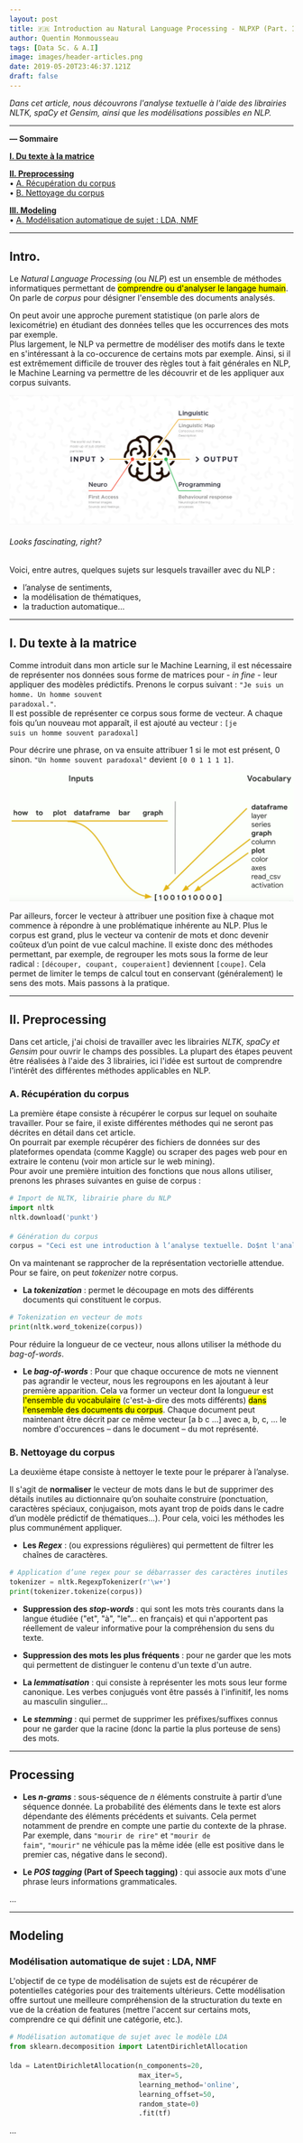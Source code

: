 ```yaml
---
layout: post
title: 🇫🇷 Introduction au Natural Language Processing - NLPXP (Part. 1) / En cours d'écriture
author: Quentin Monmousseau
tags: [Data Sc. & A.I]
image: images/header-articles.png
date: 2019-05-20T23:46:37.121Z
draft: false
---
```


*Dans cet article, nous découvrons l'analyse textuelle à l'aide des librairies NLTK, spaCy et Gensim, ainsi que les modélisations possibles en NLP.*

---

**— Sommaire**

**[I. Du texte à la matrice](#one)**  

**[II. Preprocessing](#two)**  
• [A. Récupération du corpus](#two-a)  
• [B. Nettoyage du corpus](#two-b)

**[III. Modeling](#three)**  
• [A. Modélisation automatique de sujet : LDA, NMF](#three-a)  

---

## Intro.

Le *Natural Language Processing* (ou *NLP*) est un ensemble de méthodes informatiques permettant de <mark>comprendre ou d'analyser le langage humain</mark>. On parle de *corpus* pour désigner l'ensemble des documents analysés.

On peut avoir une approche purement statistique (on parle alors de lexicométrie) en étudiant des données telles que les occurrences des mots par exemple.  
Plus largement, le NLP va permettre de modéliser des motifs dans le texte en s'intéressant à la co-occurence de certains mots par exemple. Ainsi, si il est extrêmement difficile de trouver des règles tout à fait générales en NLP, le Machine Learning va permettre de les découvrir et de les appliquer aux corpus suivants.

![](images/whatisnlp.jpg)
###### Looks fascinating, right?

Voici, entre autres, quelques sujets sur lesquels travailler avec du NLP :
- l’analyse de sentiments,
- la modélisation de thématiques,
- la traduction automatique...

---

## I. Du texte à la matrice

Comme introduit dans mon article sur le Machine Learning, il est nécessaire de représenter nos données sous forme de matrices pour - *in fine* - leur appliquer des modèles prédictifs.
Prenons le corpus suivant : <code>"Je suis un homme. Un homme souvent paradoxal."</code>.  
Il est possible de représenter ce corpus sous forme de vecteur. A chaque fois qu’un nouveau mot apparaît, il est ajouté au vecteur :
<code>[je suis un homme souvent paradoxal]</code>

Pour décrire une phrase, on va ensuite attribuer 1 si le mot est présent, 0 sinon.
<code>"Un homme souvent paradoxal"</code> devient <code>[0 0 1 1 1 1]</code>.

![](images/bagofwords.png)

Par ailleurs, forcer le vecteur à attribuer une position fixe à chaque mot commence à répondre à une problématique inhérente au NLP. Plus le corpus est grand, plus le vecteur va contenir de mots et donc devenir coûteux d’un point de vue calcul machine. Il existe donc des méthodes permettant, par exemple, de regrouper les mots sous la forme de leur radical : <code>[découper, coupant, couperaient]</code> deviennent <code>[coupe]</code>. Cela permet de limiter le temps de calcul tout en conservant (généralement) le sens des mots. Mais passons à la pratique.

---

## II. Preprocessing

Dans cet article, j'ai choisi de travailler avec les librairies *NLTK, spaCy et Gensim* pour ouvrir le champs des possibles. La plupart des étapes peuvent être réalisées à l'aide des 3 librairies, ici l'idée est surtout de comprendre l'intérêt des différentes méthodes applicables en NLP.

### A. Récupération du corpus
La première étape consiste à récupérer le corpus sur lequel on souhaite travailler. Pour se faire, il existe différentes méthodes qui ne seront pas décrites en détail dans cet article.  
On pourrait par exemple récupérer des fichiers de données sur des plateformes opendata (comme Kaggle) ou scraper des pages web pour en extraire le contenu (voir mon article sur le web mining).  
Pour avoir une première intuition des fonctions que nous allons utiliser, prenons les phrases suivantes en guise de corpus : 

```python
# Import de NLTK, librairie phare du NLP
import nltk
nltk.download('punkt')

# Génération du corpus
corpus = "Ceci est une introduction à l’analyse textuelle. Do$nt l'analyse pour’rait po$$ser problème." 
```

On va maintenant se rapprocher de la représentation vectorielle attendue. Pour se faire, on peut *tokenizer* notre corpus.

- **La *tokenization*** : permet le découpage en mots des différents documents qui constituent le corpus.

```python
# Tokenization en vecteur de mots
print(nltk.word_tokenize(corpus))
```

Pour réduire la longueur de ce vecteur, nous allons utiliser la méthode du *bag-of-words*.

- **Le *bag-of-words*** : Pour que chaque occurence de mots ne viennent pas agrandir le vecteur, nous les regroupons en les ajoutant à leur première apparition. Cela va former un vecteur dont la longueur est <mark>l'ensemble du vocabulaire</mark> (c'est-à-dire des mots différents) <mark>dans l'ensemble des documents du corpus</mark>. Chaque document peut maintenant être décrit par ce même vecteur [a b c ...] avec a, b, c, ... le nombre d'occurences – dans le document – du mot représenté.

### B. Nettoyage du corpus
La deuxième étape consiste à nettoyer le texte pour le préparer à l’analyse.

Il s'agit de **normaliser** le vecteur de mots dans le but de supprimer des détails inutiles au dictionnaire qu’on souhaite construire (ponctuation, caractères spéciaux, conjugaison, mots ayant trop de poids dans le cadre d’un modèle prédictif de thématiques…). Pour cela, voici les méthodes les plus communément appliquer.

- **Les *Regex*** : (ou expressions régulières) qui permettent de filtrer les chaînes de caractères.

```python
# Application d’une regex pour se débarrasser des caractères inutiles
tokenizer = nltk.RegexpTokenizer(r'\w+')
print(tokenizer.tokenize(corpus))
```

- **Suppression des *stop-words*** : qui sont les mots très courants dans la langue étudiée ("et", "à", "le"... en français) et qui n'apportent pas réellement de valeur informative pour la compréhension du sens du texte.

- **Suppression des mots les plus fréquents** : pour ne garder que les mots qui permettent de distinguer le contenu d'un texte d'un autre.

- **La *lemmatisation*** : qui consiste à représenter les mots sous leur forme canonique. Les verbes conjugués vont être passés à l'infinitif, les noms au masculin singulier...

- **Le *stemming*** : qui permet de supprimer les préfixes/suffixes connus pour ne garder que la racine (donc la partie la plus porteuse de sens) des mots.

---

## Processing

- **Les *n-grams*** : sous-séquence de *n* éléments construite à partir d’une séquence donnée. La probabilité des éléments dans le texte est alors dépendante des éléments précédents et suivants. Cela permet notamment de prendre en compte une partie du contexte de la phrase.  
Par exemple, dans <code>"mourir de rire"</code> et <code>"mourir de faim"</code>, <code>"mourir"</code> ne véhicule pas la même idée (elle est positive dans le premier cas, négative dans le second).

- **Le *POS tagging* (Part of Speech tagging)** : qui associe aux mots d'une phrase leurs informations grammaticales.

...

---

## Modeling

### Modélisation automatique de sujet : LDA, NMF

L'objectif de ce type de modélisation de sujets est de récupérer de potentielles catégories pour des traitements ultérieurs. Cette modélisation offre surtout une meilleure compréhension de la structuration du texte en vue de la création de features (mettre l'accent sur certains mots, comprendre ce qui définit une catégorie, etc.).

```python
# Modélisation automatique de sujet avec le modèle LDA
from sklearn.decomposition import LatentDirichletAllocation

lda = LatentDirichletAllocation(n_components=20,
                                max_iter=5,
                                learning_method='online',
                                learning_offset=50,
                                random_state=0)
                                .fit(tf)
```

...